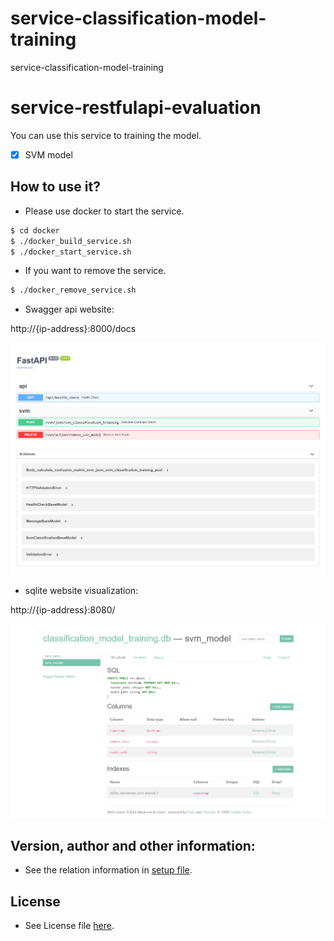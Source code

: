 # service-classification-model-training
service-classification-model-training

# service-restfulapi-evaluation
You can use this service to training the model.

- [x] SVM model

## How to use it?

- Please use docker to start the service.
```bash
$ cd docker
$ ./docker_build_service.sh
$ ./docker_start_service.sh
```

- If you want to remove the service.
```bash
$ ./docker_remove_service.sh
```

- Swagger api website:

http://{ip-address}:8000/docs

![image](demo/fastapi_demo.png)

- sqlite website visualization:

http://{ip-address}:8080/

![image](demo/sqlite_ui_demo.png)

## Version, author and other information:
- See the relation information in [setup file](setup.py).

## License
- See License file [here](LICENSE).
